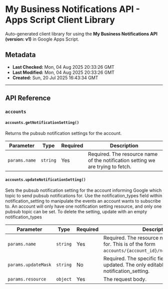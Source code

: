 # My Business Notifications API - Apps Script Client Library

Auto-generated client library for using the **My Business Notifications API (version: v1)** in Google Apps Script.

## Metadata

- **Last Checked:** Mon, 04 Aug 2025 20:33:26 GMT
- **Last Modified:** Mon, 04 Aug 2025 20:33:26 GMT
- **Created:** Sun, 20 Jul 2025 16:43:34 GMT



---

## API Reference

### `accounts`

#### `accounts.getNotificationSetting()`

Returns the pubsub notification settings for the account.

| Parameter | Type | Required | Description |
|---|---|---|---|
| `params.name` | `string` | Yes | Required. The resource name of the notification setting we are trying to fetch. |

#### `accounts.updateNotificationSetting()`

Sets the pubsub notification setting for the account informing Google which topic to send pubsub notifications for. Use the notification_types field within notification_setting to manipulate the events an account wants to subscribe to. An account will only have one notification setting resource, and only one pubsub topic can be set. To delete the setting, update with an empty notification_types

| Parameter | Type | Required | Description |
|---|---|---|---|
| `params.name` | `string` | Yes | Required. The resource name this setting is for. This is of the form `accounts/{account_id}/notificationSetting`. |
| `params.updateMask` | `string` | No | Required. The specific fields that should be updated. The only editable field is notification_setting. |
| `params.resource` | `object` | Yes | The request body. |